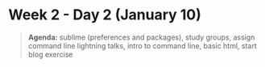 # Week 2 - Day 2 (January 10)

> **Agenda:** sublime (preferences and packages), study groups, assign command line lightning talks, intro to command line, basic html, start blog exercise